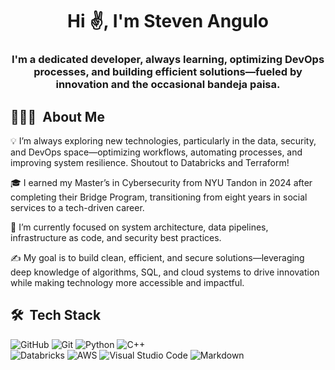 <h1 align="center">Hi ✌️, I'm Steven Angulo</h1>
<h3 align="center">I'm a dedicated developer, always learning, optimizing DevOps processes, and building efficient solutions—fueled by innovation and the occasional bandeja paisa.</h3>

## 👨🏽‍💻 &nbsp;About Me

💡  I’m always exploring new technologies, particularly in the data, security, and DevOps space—optimizing workflows, automating processes, and improving system resilience. Shoutout to Databricks and Terraform!

🎓  I earned my Master’s in Cybersecurity from NYU Tandon in 2024 after completing their Bridge Program, transitioning from eight years in social services to a tech-driven career.

🌱  I’m currently focused on system architecture, data pipelines, infrastructure as code, and security best practices.

✍️  My goal is to build clean, efficient, and secure solutions—leveraging deep knowledge of algorithms, SQL, and cloud systems to drive innovation while making technology more accessible and impactful.

## 🛠 &nbsp;Tech Stack

![GitHub](https://img.shields.io/badge/GitHub-100000?style=for-the-badge&logo=github&logoColor=white)  ![Git](https://img.shields.io/badge/Git-F05032?style=for-the-badge&logo=git&logoColor=white) ![Python](https://img.shields.io/badge/Python-3776AB?style=for-the-badge&logo=python&logoColor=white) ![C++](https://img.shields.io/badge/C++-00599C?style=for-the-badge&logo=c%2B%2B&logoColor=white)  
![Databricks](https://img.shields.io/badge/Databricks-E25A1C?style=for-the-badge&logo=databricks&logoColor=white)  ![AWS](https://img.shields.io/badge/AWS-232F3E?style=for-the-badge&logo=amazon-aws&logoColor=white)  ![Visual Studio Code](https://img.shields.io/badge/VS%20Code-007ACC?style=for-the-badge&logo=visual-studio-code&logoColor=white)  ![Markdown](https://img.shields.io/badge/Markdown-000000?style=for-the-badge&logo=markdown&logoColor=white)
